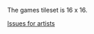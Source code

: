 The games tileset is 16 x 16.

[Issues for artists](https://github.com/Valks-Games/sankari/issues?q=is%3Aissue+is%3Aopen+label%3Aart)  
